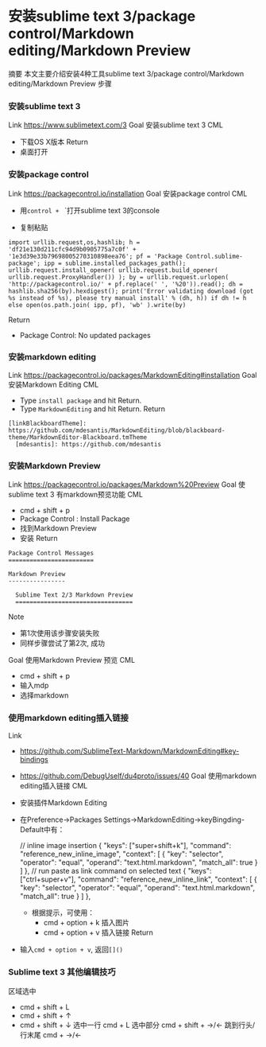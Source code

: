# 安装sublime text 3/package control/Markdown editing/Markdown Preview

摘要 本文主要介绍安装4种工具sublime text 3/package control/Markdown editing/Markdown Preview 步骤 

### 安装sublime text 3

Link https://www.sublimetext.com/3
Goal 安装sublime text 3
CML
- 下载OS X版本
Return
- 桌面打开

### 安装package control

Link https://packagecontrol.io/installation
Goal 安装package control
CML
- 用`control + ` `打开sublime text 3的console

- 复制粘贴
```
import urllib.request,os,hashlib; h = 'df21e130d211cfc94d9b0905775a7c0f' + '1e3d39e33b79698005270310898eea76'; pf = 'Package Control.sublime-package'; ipp = sublime.installed_packages_path(); urllib.request.install_opener( urllib.request.build_opener( urllib.request.ProxyHandler()) ); by = urllib.request.urlopen( 'http://packagecontrol.io/' + pf.replace(' ', '%20')).read(); dh = hashlib.sha256(by).hexdigest(); print('Error validating download (got %s instead of %s), please try manual install' % (dh, h)) if dh != h else open(os.path.join( ipp, pf), 'wb' ).write(by) 
```

Return
- Package Control: No updated packages


### 安装markdown editing

Link https://packagecontrol.io/packages/MarkdownEditing#installation
Goal 安装Markdown Editing
CML
- Type `install package` and hit Return.
- Type `MarkdownEditing` and hit Return.
Return
```
[linkBlackboardTheme]: https://github.com/mdesantis/MarkdownEditing/blob/blackboard-theme/MarkdownEditor-Blackboard.tmTheme
  [mdesantis]: https://github.com/mdesantis
```

### 安装Markdown Preview 
Link https://packagecontrol.io/packages/Markdown%20Preview
Goal 使sublime text 3 有markdown预览功能
CML
- cmd + shift + p 
- Package Control : Install Package
- 找到Markdown Preview
- 安装
Return
```
Package Control Messages
========================

Markdown Preview
----------------

  Sublime Text 2/3 Markdown Preview
  =================================
```
Note
- 第1次使用该步骤安装失败
- 同样步骤尝试了第2次, 成功

Goal 使用Markdown Preview 预览
CML
- cmd + shift + p
- 输入mdp
- 选择markdown

### 使用markdown editing插入链接

Link
- https://github.com/SublimeText-Markdown/MarkdownEditing#key-bindings
- https://github.com/DebugUself/du4proto/issues/40
Goal 使用markdown editing插入链接
CML 
- 安装插件Markdown Editing
- 在Preference->Packages Settings->MarkdownEditing->keyBingding-Default中有：

    // inline image insertion
    { "keys": ["super+shift+k"], "command": "reference_new_inline_image", "context":
        [
            { "key": "selector", "operator": "equal", "operand": "text.html.markdown", "match_all": true }
        ]
    },
    // run paste as link command on selected text
    { "keys": ["ctrl+super+v"], "command": "reference_new_inline_link", "context":
        [
            { "key": "selector", "operator": "equal", "operand": "text.html.markdown", "match_all": true }
        ]
    },

  - 根据提示，可使用：
    + cmd + option + k 插入图片
    + cmd + option + v 插入链接
Return
- 输入`cmd + option + v`, 返回`[]()`

### Sublime text 3 其他编辑技巧
区域选中 
- cmd + shift + L
- cmd + shift + ↑
- cmd + shift + ↓
选中一行 cmd + L
选中部分 cmd + shift + →/←
跳到行头/行末尾 cmd + →/←

